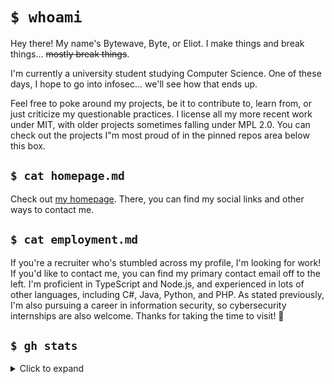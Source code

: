 # `$ whoami`

Hey there! My name's Bytewave, Byte, or Eliot. I make things and break things... ~~mostly break things~~.

I'm currently a university student studying Computer Science. One of these days, I hope to go into infosec... we'll see how that ends up.

Feel free to poke around my projects, be it to contribute to, learn from, or just criticize my questionable practices. I license all my more recent work under MIT, with older projects sometimes falling under MPL 2.0. You can check out the projects I"m most proud of in the pinned repos area below this box.

## `$ cat homepage.md`

Check out [my homepage](https://code.horse). There, you can find my social links and other ways to contact me.

## `$ cat employment.md`

If you're a recruiter who's stumbled across my profile, I'm looking for work! If you'd like to contact me, you can find my primary contact email off to the left. I'm proficient in TypeScript and Node.js, and experienced in lots of other languages, including C#, Java, Python, and PHP. As stated previously, I'm also pursuing a career in information security, so cybersecurity internships are also welcome. Thanks for taking the time to visit! 💚

## `$ gh stats`

<details>
  <summary>Click to expand</summary>
  <p align="center">
    <img src="https://github-readme-stats.vercel.app/api?username=BytewaveMLP&theme=dark&count_private=true&show_icons=true&include_all_commits=true" />
    <br />
    <img src="https://github-readme-stats.vercel.app/api/top-langs/?username=BytewaveMLP&theme=dark&layout=compact" />
  </p>
</details>
